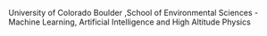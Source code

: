 University of Colorado Boulder ,School of Environmental Sciences - Machine Learning, Artificial Intelligence and High Altitude Physics
